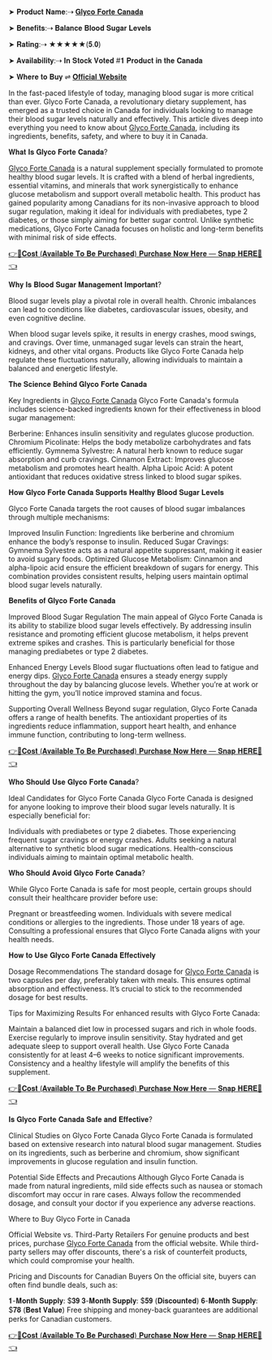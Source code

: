 ➤ 𝐏𝐫𝐨𝐝𝐮𝐜𝐭 𝐍𝐚𝐦𝐞:⇢ [𝐆𝐥𝐲𝐜𝐨 𝐅𝐨𝐫𝐭𝐞 𝐂𝐚𝐧𝐚𝐝𝐚](https://supplementcarts.com/glyco-forte-canada-official/)

➤ 𝐁𝐞𝐧𝐞𝐟𝐢𝐭𝐬:⇢ 𝐁𝐚𝐥𝐚𝐧𝐜𝐞 𝐁𝐥𝐨𝐨𝐝 𝐒𝐮𝐠𝐚𝐫 𝐋𝐞𝐯𝐞𝐥𝐬

➤ 𝐑𝐚𝐭𝐢𝐧𝐠:⇢ ★★★★★(𝟓.𝟎)

➤ 𝐀𝐯𝐚𝐢𝐥𝐚𝐛𝐢𝐥𝐢𝐭𝐲:⇢ 𝐈𝐧 𝐒𝐭𝐨𝐜𝐤 𝐕𝐨𝐭𝐞𝐝 #𝟏 𝐏𝐫𝐨𝐝𝐮𝐜𝐭 𝐢𝐧 𝐭𝐡𝐞 𝐂𝐚𝐧𝐚𝐝𝐚

➤ 𝐖𝐡𝐞𝐫𝐞 𝐭𝐨 𝐁𝐮𝐲 ⇌ [𝐎𝐟𝐟𝐢𝐜𝐢𝐚𝐥 𝐖𝐞𝐛𝐬𝐢𝐭𝐞](https://supplementcarts.com/glyco-forte-canada-official/) 


In the fast-paced lifestyle of today, managing blood sugar is more critical than ever. Glyco Forte Canada, a revolutionary dietary supplement, has emerged as a trusted choice in Canada for individuals looking to manage their blood sugar levels naturally and effectively. This article dives deep into everything you need to know about [Glyco Forte Canada](https://supplementcarts.com/glyco-forte-canada-official/), including its ingredients, benefits, safety, and where to buy it in Canada.

𝐖𝐡𝐚𝐭 𝐈𝐬 𝐆𝐥𝐲𝐜𝐨 𝐅𝐨𝐫𝐭𝐞 𝐂𝐚𝐧𝐚𝐝𝐚?

[Glyco Forte Canada](https://supplementcarts.com/glyco-forte-canada-official/) is a natural supplement specially formulated to promote healthy blood sugar levels. It is crafted with a blend of herbal ingredients, essential vitamins, and minerals that work synergistically to enhance glucose metabolism and support overall metabolic health.
This product has gained popularity among Canadians for its non-invasive approach to blood sugar regulation, making it ideal for individuals with prediabetes, type 2 diabetes, or those simply aiming for better sugar control. Unlike synthetic medications, Glyco Forte Canada focuses on holistic and long-term benefits with minimal risk of side effects.

[👉💊𝐂𝐨𝐬𝐭 (𝐀𝐯𝐚𝐢𝐥𝐚𝐛𝐥𝐞 𝐓𝐨 𝐁𝐞 𝐏𝐮𝐫𝐜𝐡𝐚𝐬𝐞𝐝) 𝐏𝐮𝐫𝐜𝐡𝐚𝐬𝐞 𝐍𝐨𝐰 𝐇𝐞𝐫𝐞 — 𝐒𝐧𝐚𝐩 𝐇𝐄𝐑𝐄💊👈](https://supplementcarts.com/glyco-forte-canada-official/)

𝐖𝐡𝐲 𝐈𝐬 𝐁𝐥𝐨𝐨𝐝 𝐒𝐮𝐠𝐚𝐫 𝐌𝐚𝐧𝐚𝐠𝐞𝐦𝐞𝐧𝐭 𝐈𝐦𝐩𝐨𝐫𝐭𝐚𝐧𝐭?

Blood sugar levels play a pivotal role in overall health. Chronic imbalances can lead to conditions like diabetes, cardiovascular issues, obesity, and even cognitive decline.

When blood sugar levels spike, it results in energy crashes, mood swings, and cravings. Over time, unmanaged sugar levels can strain the heart, kidneys, and other vital organs. Products like Glyco Forte Canada help regulate these fluctuations naturally, allowing individuals to maintain a balanced and energetic lifestyle.

𝐓𝐡𝐞 𝐒𝐜𝐢𝐞𝐧𝐜𝐞 𝐁𝐞𝐡𝐢𝐧𝐝 𝐆𝐥𝐲𝐜𝐨 𝐅𝐨𝐫𝐭𝐞 𝐂𝐚𝐧𝐚𝐝𝐚

Key Ingredients in [Glyco Forte Canada](https://www.facebook.com/Glyco.Forte.Canada.Buyers)
Glyco Forte Canada's formula includes science-backed ingredients known for their effectiveness in blood sugar management:

Berberine: Enhances insulin sensitivity and regulates glucose production.
Chromium Picolinate: Helps the body metabolize carbohydrates and fats efficiently.
Gymnema Sylvestre: A natural herb known to reduce sugar absorption and curb cravings.
Cinnamon Extract: Improves glucose metabolism and promotes heart health.
Alpha Lipoic Acid: A potent antioxidant that reduces oxidative stress linked to blood sugar spikes.

𝐇𝐨𝐰 𝐆𝐥𝐲𝐜𝐨 𝐅𝐨𝐫𝐭𝐞 𝐂𝐚𝐧𝐚𝐝𝐚 𝐒𝐮𝐩𝐩𝐨𝐫𝐭𝐬 𝐇𝐞𝐚𝐥𝐭𝐡𝐲 𝐁𝐥𝐨𝐨𝐝 𝐒𝐮𝐠𝐚𝐫 𝐋𝐞𝐯𝐞𝐥𝐬

Glyco Forte Canada targets the root causes of blood sugar imbalances through multiple mechanisms:

Improved Insulin Function: Ingredients like berberine and chromium enhance the body’s response to insulin.
Reduced Sugar Cravings: Gymnema Sylvestre acts as a natural appetite suppressant, making it easier to avoid sugary foods.
Optimized Glucose Metabolism: Cinnamon and alpha-lipoic acid ensure the efficient breakdown of sugars for energy.
This combination provides consistent results, helping users maintain optimal blood sugar levels naturally.

𝐁𝐞𝐧𝐞𝐟𝐢𝐭𝐬 𝐨𝐟 𝐆𝐥𝐲𝐜𝐨 𝐅𝐨𝐫𝐭𝐞 𝐂𝐚𝐧𝐚𝐝𝐚

 Improved Blood Sugar Regulation
The main appeal of Glyco Forte Canada is its ability to stabilize blood sugar levels effectively. By addressing insulin resistance and promoting efficient glucose metabolism, it helps prevent extreme spikes and crashes. This is particularly beneficial for those managing prediabetes or type 2 diabetes.

Enhanced Energy Levels
Blood sugar fluctuations often lead to fatigue and energy dips. [Glyco Forte Canada](https://www.facebook.com/Glyco.Forte.Canada.Buyers) ensures a steady energy supply throughout the day by balancing glucose levels. Whether you’re at work or hitting the gym, you’ll notice improved stamina and focus.

Supporting Overall Wellness
Beyond sugar regulation, Glyco Forte Canada offers a range of health benefits. The antioxidant properties of its ingredients reduce inflammation, support heart health, and enhance immune function, contributing to long-term wellness.

[👉💊𝐂𝐨𝐬𝐭 (𝐀𝐯𝐚𝐢𝐥𝐚𝐛𝐥𝐞 𝐓𝐨 𝐁𝐞 𝐏𝐮𝐫𝐜𝐡𝐚𝐬𝐞𝐝) 𝐏𝐮𝐫𝐜𝐡𝐚𝐬𝐞 𝐍𝐨𝐰 𝐇𝐞𝐫𝐞 — 𝐒𝐧𝐚𝐩 𝐇𝐄𝐑𝐄💊👈](https://supplementcarts.com/glyco-forte-canada-official/)

𝐖𝐡𝐨 𝐒𝐡𝐨𝐮𝐥𝐝 𝐔𝐬𝐞 𝐆𝐥𝐲𝐜𝐨 𝐅𝐨𝐫𝐭𝐞 𝐂𝐚𝐧𝐚𝐝𝐚?

Ideal Candidates for Glyco Forte Canada
Glyco Forte Canada is designed for anyone looking to improve their blood sugar levels naturally. It is especially beneficial for:

Individuals with prediabetes or type 2 diabetes.
Those experiencing frequent sugar cravings or energy crashes.
Adults seeking a natural alternative to synthetic blood sugar medications.
Health-conscious individuals aiming to maintain optimal metabolic health.

𝐖𝐡𝐨 𝐒𝐡𝐨𝐮𝐥𝐝 𝐀𝐯𝐨𝐢𝐝 𝐆𝐥𝐲𝐜𝐨 𝐅𝐨𝐫𝐭𝐞 𝐂𝐚𝐧𝐚𝐝𝐚?

While Glyco Forte Canada is safe for most people, certain groups should consult their healthcare provider before use:

Pregnant or breastfeeding women.
Individuals with severe medical conditions or allergies to the ingredients.
Those under 18 years of age.
Consulting a professional ensures that Glyco Forte Canada aligns with your health needs.

𝐇𝐨𝐰 𝐭𝐨 𝐔𝐬𝐞 𝐆𝐥𝐲𝐜𝐨 𝐅𝐨𝐫𝐭𝐞 𝐂𝐚𝐧𝐚𝐝𝐚 𝐄𝐟𝐟𝐞𝐜𝐭𝐢𝐯𝐞𝐥𝐲

Dosage Recommendations
The standard dosage for [Glyco Forte Canada](https://healthquerys.com/glyco-forte-ca/) is two capsules per day, preferably taken with meals. This ensures optimal absorption and effectiveness. It’s crucial to stick to the recommended dosage for best results.

Tips for Maximizing Results
For enhanced results with Glyco Forte Canada:

Maintain a balanced diet low in processed sugars and rich in whole foods.
Exercise regularly to improve insulin sensitivity.
Stay hydrated and get adequate sleep to support overall health.
Use Glyco Forte Canada consistently for at least 4–6 weeks to notice significant improvements.
Consistency and a healthy lifestyle will amplify the benefits of this supplement.

[👉💊𝐂𝐨𝐬𝐭 (𝐀𝐯𝐚𝐢𝐥𝐚𝐛𝐥𝐞 𝐓𝐨 𝐁𝐞 𝐏𝐮𝐫𝐜𝐡𝐚𝐬𝐞𝐝) 𝐏𝐮𝐫𝐜𝐡𝐚𝐬𝐞 𝐍𝐨𝐰 𝐇𝐞𝐫𝐞 — 𝐒𝐧𝐚𝐩 𝐇𝐄𝐑𝐄💊👈](https://supplementcarts.com/glyco-forte-canada-official/)

𝐈𝐬 𝐆𝐥𝐲𝐜𝐨 𝐅𝐨𝐫𝐭𝐞 𝐂𝐚𝐧𝐚𝐝𝐚 𝐒𝐚𝐟𝐞 𝐚𝐧𝐝 𝐄𝐟𝐟𝐞𝐜𝐭𝐢𝐯𝐞?

Clinical Studies on Glyco Forte Canada
Glyco Forte Canada is formulated based on extensive research into natural blood sugar management. Studies on its ingredients, such as berberine and chromium, show significant improvements in glucose regulation and insulin function.

Potential Side Effects and Precautions
Although Glyco Forte Canada is made from natural ingredients, mild side effects such as nausea or stomach discomfort may occur in rare cases. Always follow the recommended dosage, and consult your doctor if you experience any adverse reactions.

Where to Buy Glyco Forte in Canada

Official Website vs. Third-Party Retailers
For genuine products and best prices, purchase [Glyco Forte Canada](https://supplementcarts.com/glyco-forte-canada-official/) from the official website. While third-party sellers may offer discounts, there's a risk of counterfeit products, which could compromise your health.

Pricing and Discounts for Canadian Buyers
On the official site, buyers can often find bundle deals, such as:

𝟏-𝐌𝐨𝐧𝐭𝐡 𝐒𝐮𝐩𝐩𝐥𝐲: $𝟑𝟗
𝟑-𝐌𝐨𝐧𝐭𝐡 𝐒𝐮𝐩𝐩𝐥𝐲: $𝟓𝟗 (𝐃𝐢𝐬𝐜𝐨𝐮𝐧𝐭𝐞𝐝)
𝟔-𝐌𝐨𝐧𝐭𝐡 𝐒𝐮𝐩𝐩𝐥𝐲: $𝟕𝟖 (𝐁𝐞𝐬𝐭 𝐕𝐚𝐥𝐮𝐞)
Free shipping and money-back guarantees are additional perks for Canadian customers.

[👉💊𝐂𝐨𝐬𝐭 (𝐀𝐯𝐚𝐢𝐥𝐚𝐛𝐥𝐞 𝐓𝐨 𝐁𝐞 𝐏𝐮𝐫𝐜𝐡𝐚𝐬𝐞𝐝) 𝐏𝐮𝐫𝐜𝐡𝐚𝐬𝐞 𝐍𝐨𝐰 𝐇𝐞𝐫𝐞 — 𝐒𝐧𝐚𝐩 𝐇𝐄𝐑𝐄💊👈](https://supplementcarts.com/glyco-forte-canada-official/)
